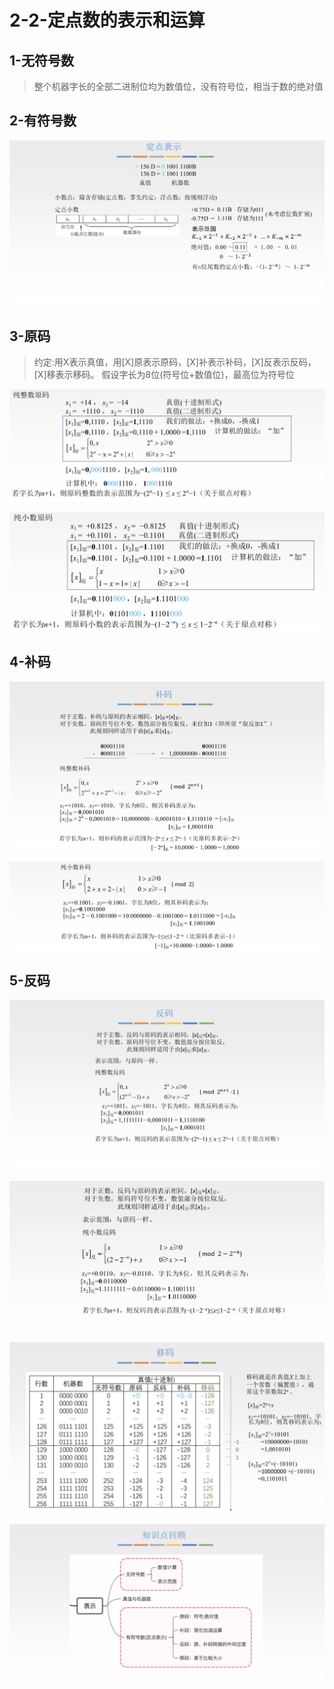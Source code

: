 # 2-2-定点数的表示和运算

## 1-无符号数

> 整个机器字长的全部二进制位均为数值位，没有符号位，相当于数的绝对值

## 2-有符号数

![](../../.gitbook/assets/image%20%28111%29.png)

## 3-原码

> 约定:用X表示真值，用\[X\]原表示原码，\[X\]补表示补码，\[X\]反表示反码，\[X\]移表示移码。 假设字长为8位\(符号位+数值位\)，最高位为符号位

![](../../.gitbook/assets/image%20%2835%29.png)

![](../../.gitbook/assets/image%20%2889%29.png)

## 4-补码

![](../../.gitbook/assets/image%20%2881%29.png)

![](../../.gitbook/assets/image%20%28165%29.png)

## 5-反码

![](../../.gitbook/assets/image%20%28110%29.png)

![](../../.gitbook/assets/image%20%28271%29.png)

![](../../.gitbook/assets/image%20%28380%29.png)

![](../../.gitbook/assets/image%20%2866%29.png)

